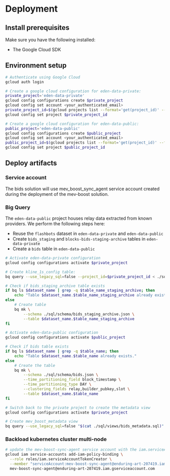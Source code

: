 # Deployment

## Install prerequisites

Make sure you have the following installed:

- The Google Cloud SDK

## Environment setup

```bash
# Authenticate using Google Cloud
gcloud auth login

# Create a google cloud configuration for eden-data-private:
private_project='eden-data-private'
gcloud config configurations create $private_project
gcloud config set account <your_authenticated_email>
private_project_id=$(gcloud projects list --format='get(project_id)' --filter="name='$private_project'")
gcloud config set project $private_project_id

# Create a google cloud configuration for eden-data-public:
public_project='eden-data-public'
gcloud config configurations create $public_project
gcloud config set account <your_authenticated_email>
public_project_id=$(gcloud projects list --format='get(project_id)' --filter="name='$public_project'")
gcloud config set project $public_project_id
```

## Deploy artifacts

### Service account

The bids solution will use mev_boost_sync_agent service account created during the deployment of the mev-boost solution.

### Big Query

The `eden-data-public` project houses relay data extracted from known providers. We perform the following steps here:

- Reuse the `flashbots` dataset in `eden-data-private` and `eden-data-public`
- Create `bids_staging` and `blocks-bids-staging-archive` tables in `eden-data-private`
- Create a `bids` table in `eden-data-public`

```bash
# Activate eden-data-private configuration
gcloud config configurations activate $private_project

# Create kline_1s_config table:
bq query --use_legacy_sql=false --project_id=$private_project_id < ./sql/schema/bids.sql

# Check if bids_staging_archive table exists
if bq ls $dataset_name | grep -q $table_name_staging_archive; then
    echo "Table $dataset_name.$table_name_staging_archive already exists."
else
    # Create table
    bq mk \
        --schema ./sql/schema/bids_staging_archive.json \
        --table $dataset_name.$table_name_staging_archive
fi

# Activate eden-data-public configuration
gcloud config configurations activate $public_project

# Check if bids table exists
if bq ls $dataset_name | grep -q $table_name; then
    echo "Table $dataset_name.$table_name already exists."
else
    # Create the table
    bq mk \
        --schema ./sql/schema/bids.json \
        --time_partitioning_field block_timestamp \
        --time_partitioning_type DAY \
        --clustering_fields relay,builder_pubkey,slot \
        --table $dataset_name.$table_name
fi

# Switch back to the private project to create the metadata view
gcloud config configurations activate $private_project

# Create mev_boost_metadata view
bq query --use_legacy_sql=false "$(cat ./sql/views/bids_metadata.sql)"
```

### Backload kubernetes cluster multi-node

```bash
# update the mev-boost-sync-agent service account with the iam.serviceAccountTokenCreator role so that it can be used to authenticate with the kubernetes cluster
gcloud iam service-accounts add-iam-policy-binding \
  --role roles/iam.serviceAccountTokenCreator \
  --member "serviceAccount:mev-boost-sync-agent@enduring-art-207419.iam.gserviceaccount.com" \
  mev-boost-sync-agent@enduring-art-207419.iam.gserviceaccount.com

```

<!-- ### Cloud Run Job

The etl app will pull data from a list of relays via a cloud run job. To create the cloud run job, we need to create a docker image and push it to the google cloud container registry using:

```bash
gcloud builds submit --config cloudbuild.production.yaml .
```

### Cloud Schedule

```bash
etl_task_name='mev-boost-etl'

# Get service uri
etl_task_uri=`gcloud run jobs list --filter="metadata.name=$etl_task_name" --uri`

# Create schedule
etl_task_cron="mev-boost-etl-cron"
gcloud scheduler jobs create http $etl_task_cron \
    --schedule "0 * * * *" \
    --uri $etl_task_uri:run \
    --http-method POST \
    --location "us-central1" \
    --oidc-service-account-email $mev_boost_svc_email
```

### Scheduled Query

Create a scheduled query to run every hour at half past. This will give enough time for the etl job to complete. Once complete, the data can be moved from `flashbots.mev_boost_staging` to `flashbots.mev_boost` with the `block_timestamp` for paritioning and `reorged` populated.

See `ethereum-etl-relay-data/sql/scheduled_queries/mev_boost_transformation.sql` for the script to use. -->
